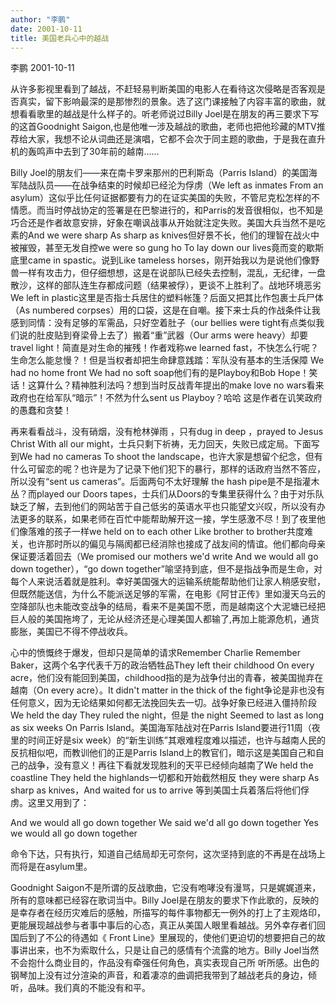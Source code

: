```yaml
---
author: "李鹏"
date: 2001-10-11
title: 美国老兵心中的越战
---
```


李鹏  2001-10-11



从许多影视里看到了越战，不赶轻易判断美国的电影人在看待这次侵略是否客观是否真实，留下影响最深的是那惨烈的景象。选了这门课接触了内容丰富的歌曲，就想看看歌里的越战是什么样子的。听老师说过Billy Joel是在朋友的再三要求下写的这首Goodnight Saigon,也是他唯一涉及越战的歌曲，老师也把他珍藏的MTV推荐给大家，我想不论从词曲还是演唱，它都不会次于同主题的歌曲，于是我在直升机的轰鸣声中去到了30年前的越南……

Billy Joel的朋友们——来在南卡罗来那州的巴利斯岛（Parris Island）的美国海军陆战队员——在战争结束的时候却已经沦为俘虏（We left as inmates From an asylum）这似乎比任何证据都要有力的在证实美国的失败，不管尼克松怎样的不情愿。而当时停战协定的签署是在巴黎进行的，和Parris的发音很相似，也不知是巧合还是作者故意安排，好象在嘲讽战事从开始就注定失败。美国大兵当然不是吃素的And we were sharp As sharp as knives但好景不长，他们的理智在战火中被摧毁，甚至无发自控we were so gung ho To lay down our lives竟而变的歇斯底里came in spastic。说到Like tameless horses，刚开始我以为是说他们像野兽一样有攻击力，但仔细想想，这是在说部队已经失去控制，混乱，无纪律，一盘散沙，这样的部队连生存都成问题（结果被俘），更谈不上胜利了。战地环境恶劣We left in plastic这里是否指士兵居住的塑料帐篷？后面又把其比作包裹士兵尸体（As numbered corpses）用的口袋，这是在自嘲。接下来士兵的作战条件让我感到同情：没有足够的军需品，只好空着肚子（our bellies were tight有点类似我们说的肚皮贴到脊梁骨上去了）搬着“重”武器（Our arms were heavy）却要travel light！简直是对生命的摧残！作者戏称we learned fast，不快怎么行呢？生命怎么能怠慢？！但是当权者却把生命肆意践踏：军队没有基本的生活保障 We had no home front We had no soft soap他们有的是Playboy和Bob Hope！笑话！这算什么？精神胜利法吗？想到当时反战青年提出的make love no wars看来政府也在给军队“暗示”！不然为什么sent us Playboy？哈哈 这是作者在讥笑政府的愚蠢和贪婪！

再来看看战斗，没有硝烟，没有枪林弹雨 ，只有dug in deep ，prayed to Jesus Christ With all our might，士兵只剩下祈祷，无力回天，失败已成定局。下面写到We had no cameras To shoot the landscape，也许大家是想留个纪念，但有什么可留恋的呢？也许是为了记录下他们犯下的暴行，那样的话政府当然不答应，所以没有“sent us cameras”。后面两句不太好理解 the hash pipe是不是指灌木丛？而played our Doors tapes，士兵们从Doors的专集里获得什么？由于对乐队缺乏了解，去到他们的网站苦于自己低劣的英语水平也只能望文兴叹，所以没有办法更多的联系，如果老师在百忙中能帮助解开这一接，学生感激不尽！到了夜里他们像落难的孩子一样we held on to each other Like brother to brother共度难关，也许那时所以的偏见与隔阂都已经消除也接成了战友间的情谊。他们都向母亲保证要活着回去（We promised our mothers we'd write And we would all go down together），“go down together”喻坚持到底，但不是指战争而是生命，对每个人来说活着就是胜利。幸好美国强大的运输系统能帮助他们让家人稍感安慰，但既然能送信，为什么不能派送足够的军需，在电影《阿甘正传》里如漫天乌云的空降部队也未能改变战争的结局，看来不是美国不愿，而是越南这个大泥塘已经把巨人般的美国拖垮了，无论从经济还是心理美国人都输了,再加上能源危机，通货膨胀，美国已不得不停战收兵。

心中的愤慨终于爆发，但却只是简单的请求Remember Charlie Remember Baker，这两个名字代表千万的政治牺牲品They left their childhood On every acre，他们没有能回到美国，childhood指的是为战争付出的青春，被美国抛弃在越南（On every acre）。It didn't matter in the thick of the fight争论是非也没有任何意义，因为无论结果如何都无法挽回失去一切。战争好象已经进入僵持阶段We held the day They ruled the night，但是 the night Seemed to last as long as six weeks On Parris Island。美国海军陆战对在Parris Island要进行11周（夜里的时间正好是six week）的“新生训练”其艰难程度难以描述，也许与越南人民的反抗相似吧，而教训他们的正是Parris Island上的教官们，暗示这是美国自己和自己的战争，没有意义！再往下看就发现胜利的天平已经倾向越南了We held the coastline They held the highlands一切都和开始截然相反 they were sharp As sharp as knives，And waited for us to arrive
等到美国士兵着落后将他们俘虏。这里又用到了：

And we would all go down together
We said we'd all go down together
Yes we would all go down together

命令下达，只有执行，知道自己结局却无可奈何，这次坚持到底的不再是在战场上而将是在asylum里。

Goodnight Saigon不是所谓的反战歌曲，它没有咆哮没有漫骂，只是娓娓道来，所有的意味都已经容在歌词当中。Billy Joel是在朋友的要求下作此歌的，反映的是幸存者在经历灾难后的感触，所描写的每件事物都无一例外的打上了主观烙印，更能展现越战参与者事中事后的心态，真正从美国人眼里看越战。另外幸存者们回国后到了不公的待遇如《 Front Line》里展现的，使他们更迫切的想要把自己的故事讲出来，也不为索取什么，只是让自己的感情有个流露的地方。Billy Joel当然不会抱什么商业目的，作品没有牵强任何角色，真实表现自己所 听所感。出色的钢琴加上没有过分渲染的声音，和着凄凉的曲调把我带到了越战老兵的身边，倾听，品味。我们真的不能没有和平。